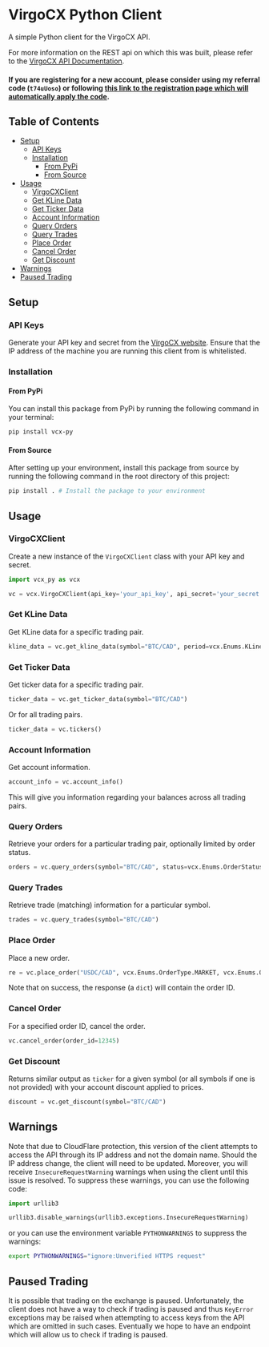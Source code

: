 # VirgoCX Python Client

A simple Python client for the VirgoCX API.

For more information on the REST api on which this was built, please refer to the
[VirgoCX API Documentation](https://github.com/VirgocxDev/VirgocxApiDoc).

#### If you are registering for a new account, please consider using my referral code (`t74uUoso`) or following [this link to the registration page which will automatically apply the code](https://virgocx.ca/register?code=t74uUoso).

## Table of Contents

- [Setup](#setup)
    - [API Keys](#api-keys)
    - [Installation](#installation)
        - [From PyPi](#from-pypi)
        - [From Source](#from-source)
- [Usage](#usage)
    - [VirgoCXClient](#virgocxclient)
    - [Get KLine Data](#get-kline-data)
    - [Get Ticker Data](#get-ticker-data)
    - [Account Information](#account-information)
    - [Query Orders](#query-orders)
    - [Query Trades](#query-trades)
    - [Place Order](#place-order)
    - [Cancel Order](#cancel-order)
    - [Get Discount](#get-discount)
- [Warnings](#warnings)
- [Paused Trading](#paused-trading)

## Setup

### API Keys

Generate your API key and secret from the [VirgoCX website](https://virgocx.ca/en-virgocx-api). Ensure
that the IP address of the machine you are running this client from is whitelisted.

### Installation

#### From PyPi

You can install this package from PyPi by running the following command in your terminal:

```bash
pip install vcx-py
```

#### From Source

After setting up your environment, install this package from source by running the following command in the
root directory of this project:

```bash
pip install . # Install the package to your environment
```

## Usage

### VirgoCXClient

Create a new instance of the `VirgoCXClient` class with your API key and secret.

```python
import vcx_py as vcx

vc = vcx.VirgoCXClient(api_key='your_api_key', api_secret='your_secret')
```

### Get KLine Data

Get KLine data for a specific trading pair.

```python
kline_data = vc.get_kline_data(symbol="BTC/CAD", period=vcx.Enums.KLineType.Minute)
```

### Get Ticker Data

Get ticker data for a specific trading pair.

```python
ticker_data = vc.get_ticker_data(symbol="BTC/CAD")
```

Or for all trading pairs.

```python
ticker_data = vc.tickers()
```

### Account Information

Get account information.

```python
account_info = vc.account_info()
```

This will give you information regarding your balances across all trading pairs.

### Query Orders

Retrieve your orders for a particular trading pair, optionally limited by order status.

```python
orders = vc.query_orders(symbol="BTC/CAD", status=vcx.Enums.OrderStatus.CANCELED)
```

### Query Trades

Retrieve trade (matching) information for a particular symbol.

```python
trades = vc.query_trades(symbol="BTC/CAD")
```

### Place Order

Place a new order.

```python
re = vc.place_order("USDC/CAD", vcx.Enums.OrderType.MARKET, vcx.Enums.OrderDirection.SELL, qty=30)
```

Note that on success, the response (a `dict`) will contain the order ID.

### Cancel Order

For a specified order ID, cancel the order.

```python
vc.cancel_order(order_id=12345)
```

### Get Discount

Returns similar output as `ticker` for a given symbol (or all symbols if one is not provided) with your account
discount applied to prices.

```python
discount = vc.get_discount(symbol="BTC/CAD")
```

## Warnings

Note that due to CloudFlare protection, this version of the client attempts to access the API through its
IP address and not the domain name. Should the IP address change, the client will need to be updated.
Moreover, you will receive `InsecureRequestWarning` warnings when using the client until this issue is resolved.
To suppress these warnings, you can use the following code:

```python
import urllib3

urllib3.disable_warnings(urllib3.exceptions.InsecureRequestWarning)
```

or you can use the environment variable `PYTHONWARNINGS` to suppress the warnings:

```bash
export PYTHONWARNINGS="ignore:Unverified HTTPS request"
```

## Paused Trading

It is possible that trading on the exchange is paused. Unfortunately, the client does not have a way to check
if trading is paused and thus `KeyError` exceptions may be raised when attempting to access keys from the API which
are omitted in such cases. Eventually we hope to have an endpoint which will allow us to check if trading is paused.
